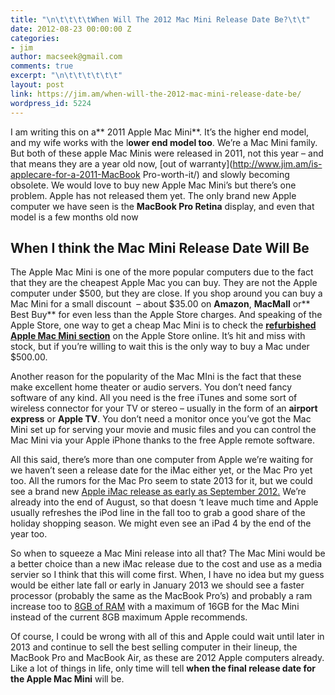 ```yaml
---
title: "\n\t\t\t\tWhen Will The 2012 Mac Mini Release Date Be?\t\t"
date: 2012-08-23 00:00:00 Z
categories:
- jim
author: macseek@gmail.com
comments: true
excerpt: "\n\t\t\t\t\t\t"
layout: post
link: https://jim.am/when-will-the-2012-mac-mini-release-date-be/
wordpress_id: 5224
---
```


I am writing this on a** 2011 Apple Mac Mini**. It’s the higher end model, and my wife works with the l**ower end model too**. We’re a Mac Mini family. But both of these apple Mac Minis were released in 2011, not this year – and that means they are a year old now, [out of warranty](http://www.jim.am/is-applecare-for-a-2011-MacBook Pro-worth-it/) and slowly becoming obsolete. We would love to buy new Apple Mac Mini’s but there’s one problem. Apple has not released them yet. The only brand new Apple computer we have seen is the **MacBook Pro Retina** display, and even that model is a few months old now




## **When I think the Mac Mini Release Date Will Be**




The Apple Mac Mini is one of the more popular computers due to the fact that they are the cheapest Apple Mac you can buy. They are not the Apple computer under $500, but they are close. If you shop around you can buy a Mac Mini for a small discount  – about $35.00 on **Amazon**, **MacMall** or** Best Buy** for even less than the Apple Store charges. And speaking of the Apple Store, one way to get a cheap Mac Mini is to check the [**refurbished Apple Mac Mini section**](http://store.apple.com/us/browse/home/specialdeals/mac/mac_mini) on the Apple Store online. It’s hit and miss with stock, but if you’re willing to wait this is the only way to buy a Mac under $500.00.




Another reason for the popularity of the Mac MIni is the fact that these make excellent home theater or audio servers. You don’t need fancy software of any kind. All you need is the free iTunes and some sort of wireless connector for your TV or stereo – usually in the form of an **airport express** or **Apple TV**. You don’t need a monitor once you’ve got the Mac Mini set up for serving your movie and music files and you can control the Mac Mini via your Apple iPhone thanks to the free Apple remote software.




All this said, there’s more than one computer from Apple we’re waiting for we haven’t seen a release date for the iMac either yet, or the Mac Pro yet too. All the rumors for the Mac Pro seem to state 2013 for it, but we could see a brand new [Apple iMac release as early as September 2012.](http://www.jim.am/when-will-the-imac-2012-release-date-be/) We’re already into the end of August, so that doesn ‘t leave much time and Apple usually refreshes the iPod line in the fall too to grab a good share of the holiday shopping season. We might even see an iPad 4 by the end of the year too.




So when to squeeze a Mac Mini release into all that? The Mac Mini would be a better choice than a new iMac release due to the cost and use as a media servier so I think that this will come first. When, I have no idea but my guess would be either late fall or early in January 2013 we should see a faster processor (probably the same as the MacBook Pro’s) and probably a ram increase too to [8GB of RAM](http://www.jim.am/mac-mini-ddr3-memory-upgrade-prices/) with a maximum of 16GB for the Mac Mini instead of the current 8GB maximum Apple recommends.




Of course, I could be wrong with all of this and Apple could wait until later in 2013 and continue to sell the best selling computer in their lineup, the MacBook Pro and MacBook Air, as these are 2012 Apple computers already. Like a lot of things in life, only time will tell **when the final release date for the Apple Mac Mini** will be.




 


		
